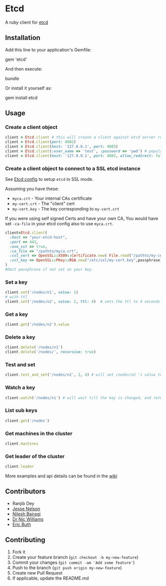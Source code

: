 # Etcd

A ruby client for [etcd](https://github.com/coreos/etcd)

## Installation

Add this line to your application's Gemfile:

  gem 'etcd'

And then execute:

  bundle

Or install it yourself as:

  gem install etcd

## Usage

### Create a client object

```ruby
client = Etcd.client # this will create a client against etcd server running on localhost on port 4001
client = Etcd.client(port: 4002)
client = Etcd.client(host: '127.0.0.1', port: 4003)
client = Etcd.client(:user_name => 'test', :password => 'pwd') # populates the authentication header for basic HTTP auth with user name and password (useful for proxied connections)
client = Etcd.client(host: '127.0.0.1', port: 4003, allow_redirect: false) # wont let you run sensitive commands on non-leader machines, default is true
```

### Create a client object to connect to a SSL etcd instance

See [Etcd config](https://github.com/coreos/etcd/blob/master/Documentation/configuration.md) to setup `etcd` in SSL mode.

Assuming you have these:

* `myca.crt` - Your internal CAs certificate
* `my-cert.crt` - The "client" cert
* `my-cert.key` - The key corresponding to `my-cert.crt`

If you were using self signed Certs and have your own CA, You would have set `-ca-file` in your etcd config also to use `myca.crt`.

```ruby
client=Etcd.client(
  :host => "your-etcd-host",
  :port => 443,
  :use_ssl => true,
  :ca_file => "/pathto/myca.crt",
  :ssl_cert => OpenSSL::X509::Certificate.new( File.read("/pathto/my-cert.crt") ),
  :ssl_key => OpenSSL::PKey::RSA.new("/etc/ssl/my-cert.key",passphrase)
)
#Omit passphrase if not set on your key.
```

### Set a key

```ruby
client.set('/nodes/n1', value: 1)
# with ttl
client.set('/nodes/n2', value: 2, ttl: 4)  # sets the ttl to 4 seconds
```

### Get a key

```ruby
client.get('/nodes/n2').value

```

### Delete a key

```ruby
client.delete('/nodes/n1')
client.delete('/nodes/', recursive: true)
```

### Test and set

```ruby
client.test_and_set('/nodes/n2', 2, 4) # will set /nodes/n2 's value to 2 only if its previous value was 4

```

### Watch a key

```ruby
client.watch('/nodes/n1') # will wait till the key is changed, and return once its changed
```

### List sub keys

```ruby
client.get('/nodes')
```

### Get machines in the cluster

```ruby
client.machines
```

### Get leader of the cluster

```ruby
client.leader
```

More examples and api details can be found in the [wiki](https://github.com/ranjib/etcd-ruby/wiki)

## Contributors

* Ranjib Dey
* [Jesse Nelson](https://github.com/spheromak)
* [Nilesh Bairagi](https://github.com/Bairagi)
* [Dr Nic Williams](https://github.com/drnic)
* [Eric Buth](https://github.com/buth)

## Contributing

1. Fork it
1. Create your feature branch (`git checkout -b my-new-feature`)
1. Commit your changes (`git commit -am 'Add some feature'`)
1. Push to the branch (`git push origin my-new-feature`)
1. Create new Pull Request
1. If applicable, update the README.md

